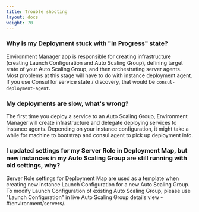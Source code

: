 ```yaml
---
title: Trouble shooting
layout: docs
weight: 70
---
```


### Why is my Deployment stuck with "In Progress" state?

Environment Manager app is responsible for creating infrastructure (creating Launch Configuration and Auto Scaling Group), defining target state of your Auto Scaling Group, and then orchestrating server agents. Most problems at this stage will have to do with instance deployment agent. If you use Consul for service state / discovery, that would be `consul-deployment-agent`.

### My deployments are slow, what's wrong?

The first time you deploy a service to an Auto Scaling Group, Environment Manager will create infrastructure and delegate deploying services to instance agents. Depending on your instance configuration, it might take a while for machine to bootstrap and consul agent to pick up deployment info.

### I updated settings for my Server Role in Deployment Map, but new instances in my Auto Scaling Group are still running with old settings, why?

Server Role settings for Deployment Map are used as a template when creating new instance Launch Configuration for a new Auto Scaling Group. To modify Launch Configuration of existing Auto Scaling Group, please use "Launch Configuration" in live Auto Scaling Group details view - #/environment/servers/.
